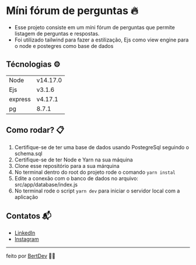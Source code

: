 # Míni fórum de perguntas 🔥

- Esse projeto consiste em um míni fórum de perguntas que permite listagem de perguntas e respostas.
- Foi utilizado tailwind para fazer a estilização, Ejs como view engine para o node e postegres como base de dados

## Técnologias ⚙️

<table>
  <tr>
    <td>
      Node
    </td>
    <td>
      v14.17.0
    </td>
  </tr>
  <tr>
    <td>
      Ejs
    </td>
    <td>
      v3.1.6
    </td>
  </tr>
  <tr>
    <td>
      express
    </td>
    <td>
      v4.17.1
    </td>
  </tr>
  <tr>
    <td>
      pg
    </td>
    <td>
      8.7.1
    </td>
  </tr>
</table>

## Como rodar? 📋

1. Certifique-se de ter uma base de dados usando PostegreSql seguindo o schema.sql
2. Certifique-se de ter Node e Yarn na sua máquina
3. Clone esse repositório para a sua márquina
4. No terminal dentro do root do projeto rode o comando ``` yarn instal ```
5. Edite a conexão com o banco de dados no arquivo: src/app/database/index.js
6. No terminal rode o script ```yarn dev``` para iniciar o servidor local com a aplicação

## Contatos 📬

- [LinkedIn](https://www.linkedin.com/in/herbert-henrique-b8aaa91a4/)
- [Instagram](https://www.instagram.com/bert.js/)

---
feito por [BertDev](https://github.com/bertdev) 🧙‍♂️
